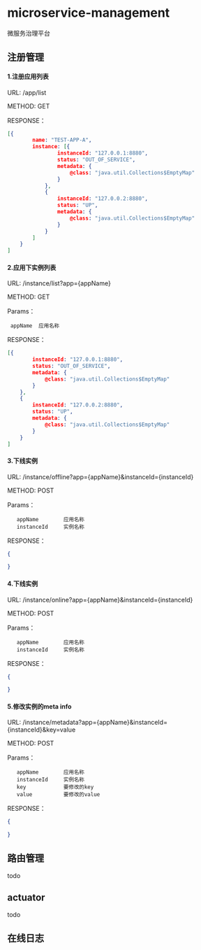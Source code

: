 # microservice-management
微服务治理平台

## 注册管理
#### 1.注册应用列表
URL: /app/list

METHOD: GET

RESPONSE：
```json
[{
		name: "TEST-APP-A",
		instance: [{
				instanceId: "127.0.0.1:8880",
				status: "OUT_OF_SERVICE",
				metadata: {
					@class: "java.util.Collections$EmptyMap"
				}
			},
			{
				instanceId: "127.0.0.2:8880",
				status: "UP",
				metadata: {
					@class: "java.util.Collections$EmptyMap"
				}
			}
		]
	}
]
```
#### 2.应用下实例列表
URL: /instance/list?app={appName}

METHOD: GET

Params：

     appName  应用名称

RESPONSE：
```json
[{
		instanceId: "127.0.0.1:8880",
		status: "OUT_OF_SERVICE",
		metadata: {
			@class: "java.util.Collections$EmptyMap"
		}
	},
	{
		instanceId: "127.0.0.2:8880",
		status: "UP",
		metadata: {
			@class: "java.util.Collections$EmptyMap"
		}
	}
]
```
#### 3.下线实例
URL: /instance/offline?app={appName}&instanceId={instanceId}

METHOD: POST

Params：

       appName        应用名称
       instanceId     实例名称

RESPONSE：
```json
{
	
}
```
#### 4.下线实例
URL: /instance/online?app={appName}&instanceId={instanceId}

METHOD: POST

Params：

       appName        应用名称
       instanceId     实例名称

RESPONSE：
```json
{
	
}
```
#### 5.修改实例的meta info
URL: /instance/metadata?app={appName}&instanceId={instanceId}&key=value

METHOD: POST

Params：

       appName        应用名称
       instanceId     实例名称
       key            要修改的key
       value          要修改的value

RESPONSE：
```json
{
	
}
```
## 路由管理
todo

## actuator
todo

## 在线日志
